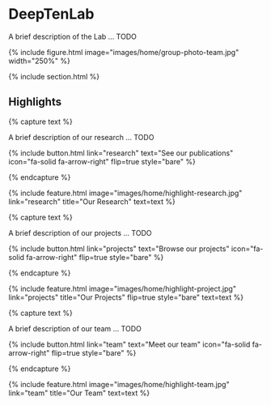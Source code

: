 ---
---

# DeepTenLab

A brief description of the Lab ... TODO

{%
  include figure.html
  image="images/home/group-photo-team.jpg"
  width="250%"
%}

{% include section.html %}

## Highlights

{% capture text %}

A brief description of our research ... TODO

{%
  include button.html
  link="research"
  text="See our publications"
  icon="fa-solid fa-arrow-right"
  flip=true
  style="bare"
%}

{% endcapture %}

{%
  include feature.html
  image="images/home/highlight-research.jpg"
  link="research"
  title="Our Research"
  text=text
%}

{% capture text %}

A brief description of our projects ... TODO

{%
  include button.html
  link="projects"
  text="Browse our projects"
  icon="fa-solid fa-arrow-right"
  flip=true
  style="bare"
%}

{% endcapture %}

{%
  include feature.html
  image="images/home/highlight-project.jpg"
  link="projects"
  title="Our Projects"
  flip=true
  style="bare"
  text=text
%}

{% capture text %}

A brief description of our team ... TODO

{%
  include button.html
  link="team"
  text="Meet our team"
  icon="fa-solid fa-arrow-right"
  flip=true
  style="bare"
%}

{% endcapture %}

{%
  include feature.html
  image="images/home/highlight-team.jpg"
  link="team"
  title="Our Team"
  text=text
%}

